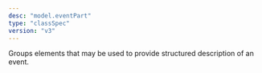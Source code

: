 ```yaml
---
desc: "model.eventPart"
type: "classSpec"
version: "v3"
---
```


Groups elements that may be used to provide structured description of an event.